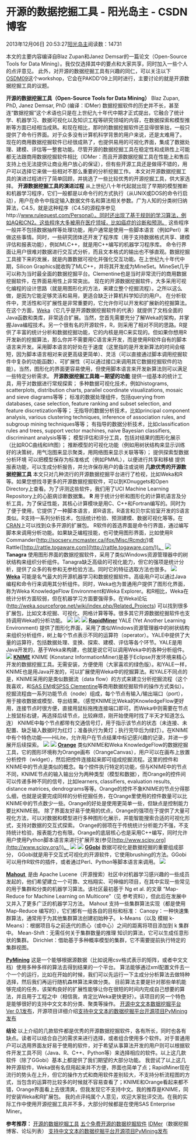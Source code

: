 
# 开源的数据挖掘工具 - 阳光岛主 - CSDN博客

2013年12月06日 20:53:27[阳光岛主](https://me.csdn.net/sunboy_2050)阅读数：14731


本文的主要内容编译自Blaz Zupan和Janez Demsar的一篇论文（Open-Source Tools for Data Mining）。我仅仅选择其中的要点和大家共享，同时加入一些个人的点评意见。
此外，对开源的数据挖掘工具有兴趣的同仁，可以关注以下[OSDM09](http://osdm09.togaware.com/)这个workshop，它会在PAKDD'09上同时进行，主要讨论的就是开源数据挖掘工具的议题。

**开源的数据挖掘工具（Open-Source Tools for Data Mining）**
Blaz Zupan, PhD, Janez Demsar, PhD (编译：IDMer)
数据挖掘软件的历史并不长，甚至连“数据挖掘”这个术语也只是在上世纪九十年代中期才正式提出，它融合了统计学、机器学习、数据可视化以及知识工程等研究领域的内容，在数据探索和模型推断等方面已经相当成熟。和现在相比，那时的数据挖掘软件还显得很笨拙，一般只提供了命令行界面。对于众多没有计算机科学背景的用户来说，还是太难用了。
现在的商用数据挖掘软件已经很成熟了，也提供易用的可视化界面，集成了数据处理、建模、评估等一整套功能。尽管开源的数据挖掘工具在稳定性和成熟性上可能都无法跟商用数据挖掘软件相比（IDMer：而且开源数据挖掘工具在性能上和售后支持上也无法提供让商业用户放心的保证），但有些开源工具还是做得不错的，用户可以选择它来做一些相对不那么重要的分析挖掘工作。
本文对开源数据挖掘工具的演进过程进行了简单回顾，并挑选了一些比较优秀的开源挖掘工具，供大家选择。
**开源数据挖掘工具的演进过程**
从上世纪八十年代起就出现了早期的模型推断和机器学习程序，它们一般都是以命令行的方式执行（从UNIX或DOS的命令行启动），用户在命令中指定输入数据文件名和算法相关参数。广为人知的分类树归纳算法，C4.5，就是这种程序（C4.5的源程序参见http://www.rulequest.com/Personal）。同时还出现了基于规则的学习算法，例如AQ和CN2。这些程序大多被用在医疗领域，比如癌症的诊断和预测。
这些程序一般并不包括数据抽样等处理功能，用户通常是使用一些脚本语言（例如Perl）来做这些事情。同时，一些研究团体还开发了程序库（用于支持数据格式共享、建模评估和报表功能），例如MLC++，就是用C++编写的机器学习程序库。
命令行界面让用户很难对数据进行交互式分析，而且文本格式的输出也不够直观。数据挖掘工具接下来的发展，就是内置数据可视化并强化交互功能。在上世纪九十年代中期，Silicon Graphics就收购了MLC++，并将其开发成为MineSet。MineSet几乎可以称为当时最全面的数据挖掘平台。Clementine也是当时非常流行的商用数据挖掘软件，在界面易用性上非常突出。
现在的开源数据挖掘软件，大多采用可视化编程的设计思路（就是用图形化的方法，来建立整个挖掘流程）。之所以这么做，是因为它能足够灵活和易用，更适合缺乏计算机科学知识的用户。
在分析软件中，灵活性和可扩展性是非常重要的，它允许你可以开发和扩展新的挖掘算法。在这个方面，[Weka](http://www.cs.waikato.ac.nz/ml/weka/)（它几乎是开源数据挖掘软件的代表）就提供了文档全面的Java函数和类库，非常适合扩展。当然，您首先需要充分了解Weka的架构，并掌握Java编程技术。另一个很有名的开源软件，R，则采用了相对不同的思路。R提供了丰富的统计分析和数据挖掘功能，它的内核是用C来实现的。但如果你想用R开发新的挖掘算法，那么你并不需要用C语言来开发，而是使用R软件自有的脚本语言来开发。采用脚本语言的好处在于速度（这里指的是开发新算法的时间会缩短，因为脚本语言相对来说更高级更简单）、灵活（可以直接通过脚本调用挖掘软件中复杂的功能函数）、可扩展性（可以通过接口来调用其它数据挖掘软件的功能）。当然，图形化的界面更容易使用，但使用脚本语言来开发新算法则可以满足一些特定分析需求。
**开源数据挖掘工具箱－期望的功能**
提供一组基本的统计工具，用于对数据进行常规探索；
多种数据可视化技术，例如histograms, scatterplots, distribution charts, parallel coordinate visualizations, mosaic and sieve diagrams等等；
标准的数据处理组件，包括querying from databases, case selection, feature ranking and subset selection, and feature discretization等等；
无指导的数据分析技术，比如principal component analysis, various clustering techniques, inference of association rules, and subgroup mining techniques等等；
有指导的数据分析技术，比如classification rules and trees, support vector machines, naive Bayesian classifiers, discriminant analysis等等；
模型评估和评分工具，包括对结果的图形化展示（比如ROC曲线和lift图）；
推断模型的可视化功能（例如用树状结构来显示训练好的决策树，用气泡图来显示聚类，用网络图来显示关联等等）；
提供探索型数据分析环境
可以把模型保存为标准格式（例如PMML），以便进行共享和移植
提供报表功能，可以生成分析报告，并允许保存用户的备注或说明
**几款优秀的开源数据挖掘工具**
本文只对几种流行的开源数据挖掘平台进行了检视，比如Weka和R等。如果您想找寻更多的开源数据挖掘软件，可以到KDnuggets和Open Directory上查看。为了评测这些软件，我们用了UCI Machine Learning Repository上的心脏病诊断数据集。
**R**
用于统计分析和图形化的计算机语言及分析工具，为了保证性能，其核心计算模块是用C、C++和Fortran编写的。同时为了便于使用，它提供了一种脚本语言，即R语言。R语言和贝尔实验室开发的S语言类似。R支持一系列分析技术，包括统计检验、预测建模、数据可视化等等。在[CRAN](http://cran.r-project.org)上可以找到众多开源的扩展包。
R软件的首选界面是命令行界面，通过编写脚本来调用分析功能。如果缺乏编程技能，也可使用图形界面，比如使用R Commander(http://socserv.mcmaster.ca/jfox/Misc/Rcmdr/)或Rattle([http://rattle.togaware.com](http://rattle.togaware.com/))。
![](http://1802.img.pp.sohu.com.cn/images/blog/2008/12/16/16/27/11ee7b11673g214.jpg)
**Tanagra**
使用图形界面的数据挖掘软件，采用了类似Windows资源管理器中的树状结构来组织分析组件。Tanagra缺乏高级的可视化能力，但它的强项是统计分析，提供了众多的有参和无参检验方法。同时它的特征选取方法也很多。
![](http://1851.img.pp.sohu.com.cn/images/blog/2008/12/16/16/28/11ee7b2323cg214.jpg)
**[Weka](http://www.cs.waikato.ac.nz/ml/weka/)**
可能是名气最大的开源机器学习和数据挖掘软件。高级用户可以通过Java编程和命令行来调用其分析组件。同时，Weka也为普通用户提供了图形化界面，称为Weka KnowledgeFlow Environment和Weka Explorer。和R相比，Weka在统计分析方面较弱，但在机器学习方面要强得多。在Weka论坛(http://weka.sourceforge.net/wiki/index.php/Related_Projects) 可以找到很多扩展包，比如文本挖掘、可视化、网格计算等等。很多其它开源数据挖掘软件也支持调用Weka的分析功能。
![](http://1802.img.pp.sohu.com.cn/images/blog/2008/12/16/16/28/11ee7b2dcf7g214.jpg)
![](http://1861.img.pp.sohu.com.cn/images/blog/2008/12/17/9/10/11eeb48025cg214.jpg)
![](http://1802.img.pp.sohu.com.cn/images/blog/2008/12/17/9/8/11eeb45b1c4g214.jpg)
**[RapidMiner](http://rapid-i.com/)**
YALE (Yet Another Learning Environment) 提供了图形化界面，采用了类似Windows资源管理器中的树状结构来组织分析组件，树上每个节点表示不同的运算符（operator）。YALE中提供了大量的运算符，包括数据处理、变换、探索、建模、评估等各个环节。YALE是用Java开发的，基于Weka来构建，也就是说它可以调用Weka中的各种分析组件。
![](http://1841.img.pp.sohu.com.cn/images/blog/2008/12/16/16/29/11ee7b05369g213.jpg)
**[KNIME](http://www.knime.org/)**
KNIME (Konstanz InformationMiner)是基于Eclipse开发环境来精心开发的数据挖掘工具。无需安装，方便使用（大家喜欢的绿色版）。和YALE一样，KNIME也是用Java开发的，可以扩展使用Weka中的挖掘算法。和YALE不同点的是，KNIME采用的是类似数据流（data flow）的方式来建立分析挖掘流程（这个我喜欢，和[SAS EM](http://www.sas.com/technologies/analytics/datamining/miner/)或[SPSS Clementine](http://www-01.ibm.com/software/analytics/spss/products/modeler/)等商用数据挖掘软件的操作方式类似）。挖掘流程由一系列功能节点（node）组成，每个节点有输入/输出端口（port），用于接收数据或模型、导出结果。（感觉KNIME比Weka的KnowledgeFlow更好用，连接节点时很方便，直接用鼠标拖拽连接端口即可。而Weka中则需要在节点上按鼠标右键，再选择后续节点，比较麻烦，刚开始使用时找了半天才知道怎么连）
KNIME中每个节点都带有交通信号灯，用于指示该节点的状态（未连接、未配置、缺乏输入数据时为红灯；准备执行为黄灯；执行完毕后为绿灯）。在KNIME中有个特色功能——HiLite，允许用户在节点结果中标记感兴趣的记录，并进一步展开后续探索。
![](http://1821.img.pp.sohu.com.cn/images/blog/2008/12/16/16/0/11ee7b42e3eg214.jpg)
![](http://1821.img.pp.sohu.com.cn/images/blog/2008/12/16/16/2/11ee7b62bdcg214.jpg)
**[Orange](http://orange.biolab.si/)**
类似KNIME和Weka KnowledgeFlow的数据挖掘工具，它的图形环境称为Orange画布（OrangeCanvas），用户可以在画布上放置分析控件（widget），然后把控件连接起来即可组成挖掘流程。这里的控件和KNIME中的节点是类似的概念。每个控件执行特定的功能，但与KNIME中的节点不同，KNIME节点的输入输出分为两种类型（模型和数据），而Orange的控件间可以传递多种不同的信号，比如learners, classifiers, evaluation results, distance matrices, dendrograms等等。Orange的控件不象KNIME的节点分得那么细，也就是说要完成同样的分析挖掘任务，在Orange里使用的控件数量可以比KNIME中的节点数少一些。Orange的好处是使用更简单一些，但缺点是控制能力要比KNIME弱。
除了界面友好易于使用的优点，Orange的强项在于提供了大量可视化方法，可以对数据和模型进行多种图形化展示，并能智能搜索合适的可视化形式，支持对数据的交互式探索。
Orange的弱项在于传统统计分析能力不强，不支持统计检验，报表能力也有限。Orange的底层核心也是采用C++编写，同时允许用户使用Python脚本语言来进行扩展开发(参见[http://www.scipy.org](http://www.scipy.org/))。
![](http://1841.img.pp.sohu.com.cn/images/blog/2008/12/16/16/3/11ee7b1dfd6g215.jpg)
![](http://1821.img.pp.sohu.com.cn/images/blog/2008/12/16/16/4/11ee7b7a090g214.jpg)
**[GGobi](http://www.ggobi.org/)**
数据可视化是数据挖掘的重要组成部分， GGobi就是用于交互式可视化的开源软件，它使用brushing的方法。GGobi可以用作R软件的插件，或者通过Perl、Python等脚本语言来调用。
![](http://1851.img.pp.sohu.com.cn/images/blog/2008/12/16/16/4/11ee7b8646bg214.jpg)

**[Mahout ](http://mahout.apache.org/)**
是由 Apache Lucene（开源搜索）社区中对机器学习感兴趣的一些成员发起的，他们希望建立一个可靠、文档翔实、可伸缩的项目，在其中实现一些常见的用于集群和分类的机器学习算法。该社区最初基于 Ng et al. 的文章 “Map-Reduce for Machine Learning on Multicore”（见 参考资料），但此后在发展中又并入了更多广泛的机器学习方法。
Mahout 支持一些集群算法实现（都是使用 Map-Reduce 编写的），它们都有一组各自的目标和标准：
Canopy：一种快速集群算法，通常用于为其他集群算法创建初始种子。
k-Means（以及 模糊 k-Means）：根据项目与之前迭代的质心（或中心）之间的距离将项目添加到 k 集群中。
Mean-Shift：无需任何关于集群数量的推理 知识的算法，它可以生成任意形状的集群。
Dirichlet：借助基于多种概率模型的集群，它不需要提前执行特定的集群视图。

**[PyMining](https://code.google.com/p/python-data-mining-platform/)**
这是一个能够根据源数据（比如说用csv格式表示的矩阵，或者中文文档）使用多种多样的算法去得到结果的一个平台。
算法能够通过xml配置文件去一个一个的运行，比如在开始的时候，我们可以先运行一下主成分分析算法去做特种选择，然后我们再运行随机森林算法来做分类。
目前算法主要是针对那些单机能够完成的任务，该架构良好的扩展性能够让你在很短的时间内完成自己想要的算法，并且用于工程之中（相信我，肯定比Weka更快更好）。该项目的另一个特色是能够很好的支持中文文本的分类、聚类等操作。
[开源中文文本数据挖掘平台 Ver 0.1发布](http://www.cnblogs.com/LeftNotEasy/archive/2011/05/15/pymining-second-edition.html)，开源项目详细介绍[支持中文文本的数据挖掘平台开源项目PyMining发布](http://www.cnblogs.com/LeftNotEasy/archive/2011/02/27/py_mining_first_release.html)

**结论**
以上介绍的几款软件都是优秀的开源数据挖掘软件，各有所长，同时也各有缺点。读者可以结合自己的需求来进行选择，或者组合使用多个软件。对于普通用户可以选用界面友好易于使用的软件，对于希望从事算法开发的用户则可以根据软件开发工具不同（Java、R、C++、Python等）来选择相应的软件。以上这几款软件（除了GGobi）基本上都提供了我们期望的大部分功能。
我尝试了以上这几种开源软件，Weka很有名但用起来并不方便，界面也简单了点；RapidMiner现在流行的势头在上升，但它的操作方式和商用软件差别较大，不支持分析流程图的方式，当包含的运算符比较多的时候就不容易查看了；KNIME和Orange看起来都不错，Orange界面看上去很清爽，但我发现它不支持中文。我的推荐是KNIME，同时安装Weka和R扩展包。
我的点评纯属个人意见，欢迎大家批评交流。在我的实际工作中使用开源挖掘工具并不多，大部分时候都是在使用SAS Enterprise Miner。


**参考推荐：**
[开源的数据挖掘工具](http://idmer.blog.sohu.com/106647744.html)
[五个免费开源的数据挖掘软件](http://coolshell.cn/articles/3356.html)
[IDMer](http://idmer.blog.sohu.com/#tp_5f63e0d162a)（数据挖掘博客、论坛列表）
[支持中文文本的数据挖掘平台开源项目PyMining发布](http://www.cnblogs.com/LeftNotEasy/archive/2011/02/27/py_mining_first_release.html)



